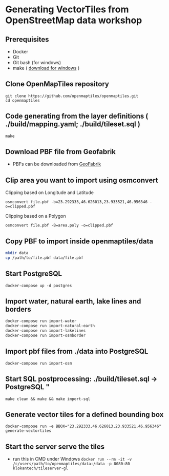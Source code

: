 # Generating VectorTiles from OpenStreetMap data workshop

## Prerequisites
* Docker
* Git
* Git bash (for windows)
* make (  [download for windows](http://gnuwin32.sourceforge.net/packages/make.htm) ) 



## Clone OpenMapTiles repository

```
git clone https://github.com/openmaptiles/openmaptiles.git
cd openmaptiles
```

## Code generating from the layer definitions ( ./build/mapping.yaml; ./build/tileset.sql )
```make```

## Download PBF file from Geofabrik
* PBFs can be downloaded from [GeoFabrik](http://download.geofabrik.de/)

## Clip area you want to import using osmconvert 

Clipping based on Longitude and Latitude

```osmconvert file.pbf -b=23.292333,46.626013,23.933521,46.956346 -o=clipped.pbf```

Clipping based on a Polygon

```osmconvert file.pbf -B=area.poly -o=clipped.pbf```


## Copy PBF to import inside openmaptiles/data

```sh
mkdir data
cp /path/to/file.pbf data/file.pbf
```

## Start PostgreSQL
```docker-compose up -d postgres```

## Import water, natural earth, lake lines and borders
```sh
docker-compose run import-water
docker-compose run import-natural-earth
docker-compose run import-lakelines
docker-compose run import-osmborder
```

## Import pbf files from ./data into PostgreSQL
```docker-compose run import-osm```


## Start SQL postprocessing:  ./build/tileset.sql -> PostgreSQL "
```make clean && make && make import-sql```

## Generate vector tiles for a defined bounding box
```docker-compose run -e BBOX="23.292333,46.626013,23.933521,46.956346" generate-vectortiles```

## Start the server serve the tiles
 * run this in CMD under Windows
```docker run --rm -it -v /c/users/path/to/openmaptiles/data:/data -p 8080:80 klokantech/tileserver-gl```


